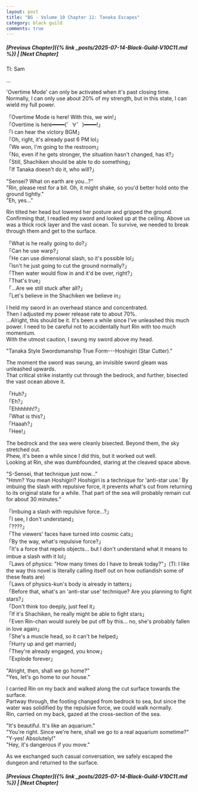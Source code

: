 ```yaml
---
layout: post
title: "BG - Volume 10 Chapter 11: Tanaka Escapes"
category: black guild
comments: true
---
```


##### [Previous Chapter]({% link _posts/2025-07-14-Black-Guild-V10C11.md %})  \| [Next Chapter]






Tl: Sam


…



'Overtime Mode' can only be activated when it's past closing time.          
Normally, I can only use about 20% of my strength, but in this state, I can wield my full power.

「Overtime Mode is here! With this, we win!」         
「Overtime is here━━━━(゜∀゜)━━━━!」         
「I can hear the victory BGM」        
「Oh, right, it's already past 6 PM lol」      
「We won, I'm going to the restroom」     
「No, even if he gets stronger, the situation hasn't changed, has it?」      
「Still, Shachiken should be able to do something」      
「If Tanaka doesn't do it, who will?」    

"Sensei? What on earth are you...?"       
"Rin, please rest for a bit. Oh, it might shake, so you'd better hold onto the ground tightly."        
"Eh, yes..."

Rin tilted her head but lowered her posture and gripped the ground.        
Confirming that, I readied my sword and looked up at the ceiling. Above us was a thick rock layer and the vast ocean. To survive, we needed to break through them and get to the surface.

「What is he really going to do?」       
「Can he use warp?」       
「He can use dimensional slash, so it's possible lol」      
「Isn't he just going to cut the ground normally?」<!--more-->       
「Then water would flow in and it'd be over, right?」       
「That's true」      
「...Are we still stuck after all?」      
「Let's believe in the Shachiken we believe in」

I held my sword in an overhead stance and concentrated.       
Then I adjusted my power release rate to about 70%.     
...Alright, this should be it. It's been a while since I've unleashed this much power. I need to be careful not to accidentally hurt Rin with too much momentum.         
With the utmost caution, I swung my sword above my head.

"Tanaka Style Swordsmanship True Form---Hoshigiri (Star Cutter)."

The moment the sword was swung, an invisible sword gleam was unleashed upwards.         
That critical strike instantly cut through the bedrock, and further, bisected the vast ocean above it.         

「Huh?」      
「Eh?」      
「Ehhhhhh!?」       
「What is this?」     
「Haaah?」     
「Hee!」

<div data-nat="424166"></div>

The bedrock and the sea were cleanly bisected. Beyond them, the sky stretched out.     
Phew, it's been a while since I did this, but it worked out well.     
Looking at Rin, she was dumbfounded, staring at the cleaved space above.  

"S-Sensei, that technique just now..."        
"Hmm? You mean Hoshigiri? Hoshigiri is a technique for 'anti-star use.' By imbuing the slash with repulsive force, it prevents what's cut from returning to its original state for a while. That part of the sea will probably remain cut for about 30 minutes."

「Imbuing a slash with repulsive force...?」        
「I see, I don't understand」       
「????」       
「The viewers' faces have turned into cosmic cats」        
「By the way, what's repulsive force?」       
「It's a force that repels objects... but I don't understand what it means to imbue a slash with it lol」       
「Laws of physics: "How many times do I have to break today?"」(Tl: I like the way this novel is literally calling itself out on how outlandish some of these feats are)          
「Laws of physics-kun's body is already in tatters」      
「Before that, what's an 'anti-star use' technique? Are you planning to fight stars?」       
「Don't think too deeply, just feel it」       
「If it's Shachiken, he really might be able to fight stars」      
「Even Rin-chan would surely be put off by this... no, she's probably fallen in love again」       
「She's a muscle head, so it can't be helped」      
「Hurry up and get married」        
「They're already engaged, you know」        
「Explode forever」

"Alright, then, shall we go home?"         
"Yes, let's go home to our house."

I carried Rin on my back and walked along the cut surface towards the surface.          
Partway through, the footing changed from bedrock to sea, but since the water was solidified by the repulsive force, we could walk normally.       
Rin, carried on my back, gazed at the cross-section of the sea.

"It's beautiful. It's like an aquarium."        
"You're right. Since we're here, shall we go to a real aquarium sometime?"        
"Y-yes! Absolutely!"       
"Hey, it's dangerous if you move."

As we exchanged such casual conversation, we safely escaped the dungeon and returned to the surface.









##### [Previous Chapter]({% link _posts/2025-07-14-Black-Guild-V10C11.md %}) \| [Next Chapter]